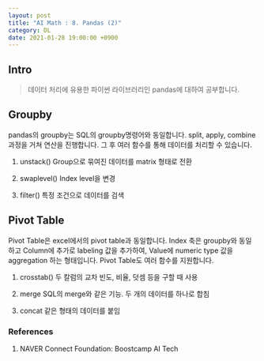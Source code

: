 ```yaml
---
layout: post
title: "AI Math : 8. Pandas (2)"
category: DL
date: 2021-01-28 19:00:00 +0900
---
```

## Intro
>데이터 처리에 유용한 파이썬 라이브러리인 pandas에 대하여 공부합니다.

## Groupby
pandas의 groupby는 SQL의 groupby명령어와 동일합니다. split, apply, combine 과정을 거쳐 연산을 진행합니다. 그 후 여러 함수를 통해 데이터를 처리할 수 있습니다.

1. unstack()
    Group으로 묶여진 데이터를 matrix 형태로 전환

2. swaplevel()
    Index level을 변경

3. filter()
    특정 조건으로 데이터를 검색

## Pivot Table
Pivot Table은 excel에서의 pivot table과 동일합니다. Index 축은 groupby와 동일하고 Column에 추가로 labeling 값을 추가하여, Value에 numeric type 값을 aggregation 하는 형태입니다. Pivot Table도 여러 함수를 지원합니다.

1. crosstab()
    두 칼럼의 교차 빈도, 비율, 덧셈 등을 구할 때 사용

2. merge
    SQL의 merge와 같은 기능. 두 개의 데이터를 하나로 합침

3. concat
    같은 형태의 데이터를 붙임

### References
1. NAVER Connect Foundation: Boostcamp AI Tech
